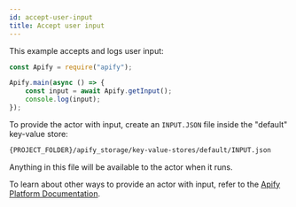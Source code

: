 ```yaml
---
id: accept-user-input
title: Accept user input
---
```


This example accepts and logs user input:

```javascript
const Apify = require("apify");

Apify.main(async () => {
    const input = await Apify.getInput();
    console.log(input);
});
```

To provide the actor with input, create an `INPUT.JSON` file inside the "default" key-value store:

```bash
{PROJECT_FOLDER}/apify_storage/key-value-stores/default/INPUT.json
```

Anything in this file will be available to the actor when it runs.

To learn about other ways to provide an actor with input, refer to the [Apify Platform Documentation](https://apify.com/docs/actor#run).